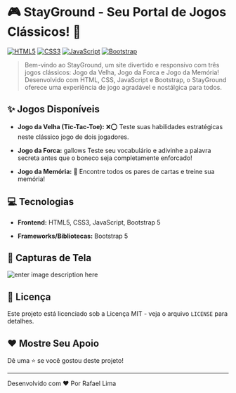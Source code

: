 
# 🎮 StayGround - Seu Portal de Jogos Clássicos! 🎉


[![HTML5](https://img.shields.io/badge/HTML5-E34F26?style=for-the-badge&logo=html5&logoColor=white)](https://html.spec.whatwg.org/)
[![CSS3](https://img.shields.io/badge/CSS3-1572B6?style=for-the-badge&logo=css3&logoColor=white)](https://www.w3.org/Style/CSS/Overview.en.html)
[![JavaScript](https://img.shields.io/badge/JavaScript-F7DF1E?style=for-the-badge&logo=javascript&logoColor=black)](https://www.javascript.com/)
[![Bootstrap](https://img.shields.io/badge/Bootstrap-563D7C?style=for-the-badge&logo=bootstrap&logoColor=white)](https://getbootstrap.com/)


> Bem-vindo ao StayGround, um site divertido e responsivo com três jogos clássicos: Jogo da Velha, Jogo da Forca e Jogo da Memória! Desenvolvido com HTML, CSS, JavaScript e Bootstrap, o StayGround oferece uma experiência de jogo agradável e nostálgica para todos.


## ✨ Jogos Disponíveis


*  **Jogo da Velha (Tic-Tac-Toe):** ❌⭕ Teste suas habilidades estratégicas neste clássico jogo de dois jogadores.

*  **Jogo da Forca:** gallows Teste seu vocabulário e adivinhe a palavra secreta antes que o boneco seja completamente enforcado!

*  **Jogo da Memória:** 🧠 Encontre todos os pares de cartas e treine sua memória!

## 💻 Tecnologias


*  **Frontend:** HTML5, CSS3, JavaScript, Bootstrap 5

*  **Frameworks/Bibliotecas:** Bootstrap 5


## 📸 Capturas de Tela

![enter image description here](./.gitassets/pc_01)

## 📜 Licença

Este projeto está licenciado sob a Licença MIT - veja o arquivo `LICENSE` para detalhes.

## ❤️ Mostre Seu Apoio

Dê uma ⭐️ se você gostou deste projeto!

---
Desenvolvido com ❤️ Por Rafael Lima
